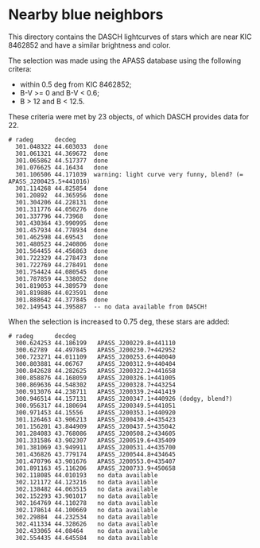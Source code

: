 # Nearby blue neighbors

This directory contains the DASCH lightcurves of stars which are near KIC 8462852 and have a similar brightness and color.

The selection was made using the APASS database using the following critera:
* within 0.5 deg from KIC 8462852;
* B-V >= 0 and B-V < 0.6;
* B > 12 and B < 12.5.

These criteria were met by 23 objects, of which DASCH provides data for 22.

```
# radeg      decdeg   
  301.048322 44.603033  done
  301.061321 44.369672  done
  301.065862 44.517377  done
  301.076625 44.16434   done
  301.106506 44.171039  warning: light curve very funny, blend? (= APASS_J200425.5+441016) 
  301.114268 44.825854  done
  301.20892  44.365956  done
  301.304206 44.228131  done
  301.311776 44.050276  done
  301.337796 44.73968   done
  301.430364 43.990995  done
  301.457934 44.778934  done
  301.462598 44.69543   done
  301.480523 44.240806  done
  301.564455 44.456863  done
  301.722329 44.278473  done
  301.722769 44.278491  done
  301.754424 44.080545  done
  301.787859 44.338052  done
  301.819053 44.389579  done
  301.819886 44.023591  done
  301.888642 44.377845  done
  302.149543 44.395887  -- no data available from DASCH!
```

When the selection is increased to 0.75 deg, these stars are added:
```
# radeg      decdeg   
  300.624253 44.186199   APASS_J200229.8+441110
  300.62789  44.497845   APASS_J200230.7+442952
  300.723271 44.011109   APASS_J200253.6+440040
  300.803881 44.06767    APASS_J200312.9+440404
  300.842628 44.282625   APASS_J200322.2+441658
  300.858876 44.168059   APASS_J200326.1+441005
  300.869636 44.548302   APASS_J200328.7+443254
  300.913076 44.238711   APASS_J200339.2+441419
  300.946514 44.157131   APASS_J200347.1+440926 (dodgy, blend?)
  300.956317 44.180694   APASS_J200349.5+441051
  300.971453 44.15556    APASS_J200353.1+440920
  301.126463 43.906213   APASS_J200430.4+435423
  301.156201 43.844909   APASS_J200437.5+435042
  301.284083 43.768086   APASS_J200508.2+434605
  301.331586 43.902307   APASS_J200519.6+435409
  301.381069 43.949911   APASS_J200531.4+435700
  301.436826 43.779174   APASS_J200544.8+434645
  301.470796 43.901676   APASS_J200553.0+435407
  301.891163 45.116206   APASS_J200733.9+450658
  302.118085 44.010193   no data available
  302.121172 44.123216   no data available
  302.138482 44.063515   no data available
  302.152293 43.901017   no data available
  302.164769 44.110278   no data available
  302.178614 44.100669   no data available
  302.29884  44.232534   no data available
  302.411334 44.328626   no data available
  302.433065 44.08464    no data available
  302.554435 44.645584   no data available
```
